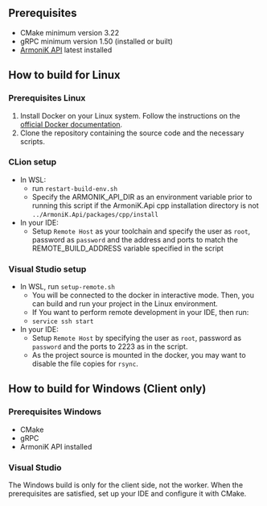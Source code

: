 ## Prerequisites

- CMake minimum version 3.22
- gRPC minimum version 1.50 (installed or built)
- [ArmoniK API](https://github.com/aneoconsulting/ArmoniK.Api) latest installed 

## How to build for Linux

### Prerequisites Linux

1. Install Docker on your Linux system. Follow the instructions on the [official Docker documentation](https://docs.docker.com/engine/install/).
2. Clone the repository containing the source code and the necessary scripts.

### CLion setup

- In WSL:
  - run ```restart-build-env.sh```
  - Specify the ARMONIK_API_DIR as an environment variable prior to running this script if the ArmoniK.Api cpp installation directory is not ```../ArmoniK.Api/packages/cpp/install```
- In your IDE:
  - Setup ``Remote Host`` as your toolchain and specify the user as ``root``, password as ``password`` and the address and ports to match the REMOTE_BUILD_ADDRESS variable specified in the script

### Visual Studio setup

- In WSL, run ```setup-remote.sh```
  - You will be connected to the docker in interactive mode. Then, you can build and run your project in the Linux environment.
  - If You want to perform remote development in your IDE, then run:
  - ```service ssh start```
- In your IDE:
  - Setup ``Remote Host`` by specifying the user as ``root``, password as ``password`` and the ports to 2223 as in the script.
  - As the project source is mounted in the docker, you may want to disable the file copies for ``rsync``.

## How to build for Windows (Client only)

### Prerequisites Windows

- CMake
- gRPC
- ArmoniK API installed

### Visual Studio

The Windows build is only for the client side, not the worker. When the prerequisites are satisfied, set up your IDE and configure it with CMake.
